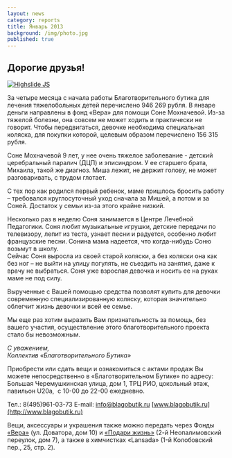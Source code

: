 ```yaml
---
layout: news
category: reports
title: Январь 2013
background: /img/photo.jpg
published: true
---
```


<h2>Дорогие друзья!</h2>

<div class="slides">
<a href="http://blagobutik.ru/img/mochnacheva.jpg" class="highslide  " onclick="return hs.expand(this)"><img src="http://blagobutik.ru/img/mochnacheva_thumb.jpg" alt="Highslide JS" title="Click to enlarge"></a>
</div>

За четыре месяца с начала работы Благотворительного бутика для лечения тяжелобольных детей перечислено 946 269 рубля. В январе деньги направлены в фонд «Вера» для помощи Соне Мохначевой. Из-за тяжелой болезни, она совсем не может ходить и практически не говорит. Чтобы передвигаться,  девочке необходима специальная коляска, для покупки которой, целевым образом перечислено 156 315 рубля.  

Соне Мохначевой 9 лет, у нее очень тяжелое заболевание -  детский церебральный паралич (ДЦП) и эписиндром. У ее старшего брата, Михаила, такой же диагноз. Миша лежит, не держит голову, не может разговаривать, с трудом глотает.  

С тех пор как родился первый ребенок, маме пришлось бросить работу – требовался круглосуточный уход сначала за Мишей, а потом и за Соней. Достаток у семьи из-за этого крайне низкий.   

Несколько раз в неделю Соня занимается в Центре Лечебной Педагогики. Соня любит музыкальные игрушки, детские передачи по телевизору, лепит из теста, узнает песни и радуется, особенно любит французские песни. Сонина мама надеется, что когда-нибудь Соню возьмут в школу.  
Сейчас Соня выросла из своей старой коляски, а без коляски она как без ног – не выйти на улицу погулять, не съездить на занятия, даже к врачу не выбраться. Соня уже взрослая девочка и носить ее на руках маме не под силу.  

Вырученные с Вашей помощью средства позволят купить для девочки современную специализированную коляску, которая значительно облегчит жизнь девочки и всей ее семье.  

Мы еще раз хотим выразить Вам признательность за помощь, без вашего участия, осуществление этого благотворительного проекта стало бы невозможным.   
  
*С уважением,  
Коллектив «Благотворительного Бутика»*
  
Приобрести или сдать вещи и ознакомиться с актами продаж Вы можете непосредственно в «Благотворительном Бутике» по адресу: Большая Черемушкинская улица, дом 1, ТРЦ РИО, цокольный этаж, павильон U20а, 
с 10-00 до 22-00 ежедневно. 
  
Тел.: 8(495)961-03-73  E-mail: [info@blagobutik.ru](mailto:info@blagobutik.ru) [www.blagobutik.ru](http://www.blagobutik.ru)  
  
Вещи, аксессуары и украшения также можно передать через Фонды [«Вера»](www.hospicefund.ru) (ул. Доватора, дом 10) и [«Подари жизнь»](http://podari-zhizn.ru) (2-й Неопалимовский переулок, дом 7), а также в химчистках «Lansada» (1-й Колобовский пер., 25, стр. 2).